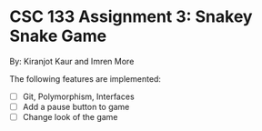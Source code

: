 
# CSC 133 Assignment 3: Snakey Snake Game

By: Kiranjot Kaur and Imren More

The following features are implemented:

- [ ]  Git, Polymorphism, Interfaces
- [ ]  Add a pause button to game
- [ ]  Change look of the game

